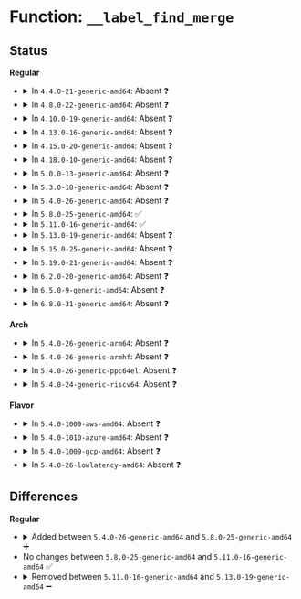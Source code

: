 # Function: <code>__label_find_merge</code>

## Status
<b>Regular</b>
<ul>
<li>
<details>
<summary>In <code>4.4.0-21-generic-amd64</code>: Absent ❓</summary>

```json
{
  "name": "__label_find_merge",
  "collision_type": "Unique Static",
  "inline_type": "Full",
  "funcs": [
    {
      "addr": 18446744071582560040,
      "name": "__label_find_merge",
      "external": false,
      "loc": "security/apparmor/label.c:1126",
      "file": "security/apparmor/label.c",
      "inline": "not declared, inlined",
      "caller_inline": [
        "security/apparmor/label.c:aa_label_find_merge"
      ],
      "caller_func": []
    }
  ],
  "symbols": []
}
```
</details>
</li>
<li>
<details>
<summary>In <code>4.8.0-22-generic-amd64</code>: Absent ❓</summary>

```json
{
  "name": "__label_find_merge",
  "collision_type": "Unique Static",
  "inline_type": "Full",
  "funcs": [
    {
      "addr": 18446744071582800904,
      "name": "__label_find_merge",
      "external": false,
      "loc": "security/apparmor/label.c:1135",
      "file": "security/apparmor/label.c",
      "inline": "not declared, inlined",
      "caller_inline": [
        "security/apparmor/label.c:aa_label_find_merge"
      ],
      "caller_func": []
    }
  ],
  "symbols": []
}
```
</details>
</li>
<li>
<details>
<summary>In <code>4.10.0-19-generic-amd64</code>: Absent ❓</summary>

```json
{
  "name": "__label_find_merge",
  "collision_type": "Unique Static",
  "inline_type": "Full",
  "funcs": [
    {
      "addr": 18446744071582896712,
      "name": "__label_find_merge",
      "external": false,
      "loc": "security/apparmor/label.c:1150",
      "file": "security/apparmor/label.c",
      "inline": "not declared, inlined",
      "caller_inline": [
        "security/apparmor/label.c:aa_label_find_merge"
      ],
      "caller_func": []
    }
  ],
  "symbols": []
}
```
</details>
</li>
<li>
<details>
<summary>In <code>4.13.0-16-generic-amd64</code>: Absent ❓</summary>

```json
{
  "name": "__label_find_merge",
  "collision_type": "Unique Static",
  "inline_type": "Full",
  "funcs": [
    {
      "addr": 18446744071582963987,
      "name": "__label_find_merge",
      "external": false,
      "loc": "security/apparmor/label.c:1117",
      "file": "security/apparmor/label.c",
      "inline": "not declared, inlined",
      "caller_inline": [
        "security/apparmor/label.c:aa_label_find_merge"
      ],
      "caller_func": []
    }
  ],
  "symbols": []
}
```
</details>
</li>
<li>
<details>
<summary>In <code>4.15.0-20-generic-amd64</code>: Absent ❓</summary>

```json
{
  "name": "__label_find_merge",
  "collision_type": "Unique Static",
  "inline_type": "Full",
  "funcs": [
    {
      "addr": 18446744071583126307,
      "name": "__label_find_merge",
      "external": false,
      "loc": "security/apparmor/label.c:1117",
      "file": "security/apparmor/label.c",
      "inline": "not declared, inlined",
      "caller_inline": [
        "security/apparmor/label.c:aa_label_find_merge"
      ],
      "caller_func": []
    }
  ],
  "symbols": []
}
```
</details>
</li>
<li>
<details>
<summary>In <code>4.18.0-10-generic-amd64</code>: Absent ❓</summary>

```json
{
  "name": "__label_find_merge",
  "collision_type": "Unique Static",
  "inline_type": "Full",
  "funcs": [
    {
      "addr": 18446744071583332176,
      "name": "__label_find_merge",
      "external": false,
      "loc": "security/apparmor/label.c:1116",
      "file": "security/apparmor/label.c",
      "inline": "not declared, inlined",
      "caller_inline": [
        "security/apparmor/label.c:aa_label_find_merge"
      ],
      "caller_func": []
    }
  ],
  "symbols": []
}
```
</details>
</li>
<li>
<details>
<summary>In <code>5.0.0-13-generic-amd64</code>: Absent ❓</summary>

```json
{
  "name": "__label_find_merge",
  "collision_type": "Unique Static",
  "inline_type": "Full",
  "funcs": [
    {
      "addr": 18446744071583450752,
      "name": "__label_find_merge",
      "external": false,
      "loc": "security/apparmor/label.c:1117",
      "file": "security/apparmor/label.c",
      "inline": "not declared, inlined",
      "caller_inline": [
        "security/apparmor/label.c:aa_label_find_merge"
      ],
      "caller_func": []
    }
  ],
  "symbols": []
}
```
</details>
</li>
<li>
<details>
<summary>In <code>5.3.0-18-generic-amd64</code>: Absent ❓</summary>

```json
{
  "name": "__label_find_merge",
  "collision_type": "Unique Static",
  "inline_type": "Full",
  "funcs": [
    {
      "addr": 18446744071583636753,
      "name": "__label_find_merge",
      "external": false,
      "loc": "security/apparmor/label.c:1113",
      "file": "security/apparmor/label.c",
      "inline": "not declared, inlined",
      "caller_inline": [
        "security/apparmor/label.c:aa_label_find_merge"
      ],
      "caller_func": []
    }
  ],
  "symbols": []
}
```
</details>
</li>
<li>
<details>
<summary>In <code>5.4.0-26-generic-amd64</code>: Absent ❓</summary>

```json
{
  "name": "__label_find_merge",
  "collision_type": "Unique Static",
  "inline_type": "Full",
  "funcs": [
    {
      "addr": 18446744071583743041,
      "name": "__label_find_merge",
      "external": false,
      "loc": "security/apparmor/label.c:1140",
      "file": "security/apparmor/label.c",
      "inline": "not declared, inlined",
      "caller_inline": [
        "security/apparmor/label.c:aa_label_find_merge"
      ],
      "caller_func": []
    }
  ],
  "symbols": []
}
```
</details>
</li>
<li>
<details>
<summary>In <code>5.8.0-25-generic-amd64</code>: ✅</summary>

```c
struct aa_label * __label_find_merge(struct aa_labelset * ls, struct aa_label * a, struct aa_label * b)
```

```json
{
  "name": "__label_find_merge",
  "collision_type": "Unique Static",
  "inline_type": "No",
  "funcs": [
    {
      "addr": 18446744071584122256,
      "name": "__label_find_merge",
      "external": false,
      "loc": "security/apparmor/label.c:1140",
      "file": "security/apparmor/label.c",
      "inline": "seen, unknown",
      "caller_inline": [],
      "caller_func": [
        "security/apparmor/label.c:aa_label_find_merge"
      ]
    }
  ],
  "symbols": [
    {
      "addr": 18446744071584122256,
      "name": "__label_find_merge",
      "section": ".text",
      "bind": "STB_LOCAL",
      "size": 383
    }
  ]
}
```
</details>
</li>
<li>
<details>
<summary>In <code>5.11.0-16-generic-amd64</code>: ✅</summary>

```c
struct aa_label * __label_find_merge(struct aa_labelset * ls, struct aa_label * a, struct aa_label * b)
```

```json
{
  "name": "__label_find_merge",
  "collision_type": "Unique Static",
  "inline_type": "No",
  "funcs": [
    {
      "addr": 18446744071584240976,
      "name": "__label_find_merge",
      "external": false,
      "loc": "security/apparmor/label.c:1140",
      "file": "security/apparmor/label.c",
      "inline": "seen, unknown",
      "caller_inline": [],
      "caller_func": [
        "security/apparmor/label.c:aa_label_find_merge"
      ]
    }
  ],
  "symbols": [
    {
      "addr": 18446744071584240976,
      "name": "__label_find_merge",
      "section": ".text",
      "bind": "STB_LOCAL",
      "size": 383
    }
  ]
}
```
</details>
</li>
<li>
<details>
<summary>In <code>5.13.0-19-generic-amd64</code>: Absent ❓</summary>

```json
{
  "name": "__label_find_merge",
  "collision_type": "Unique Static",
  "inline_type": "Full",
  "funcs": [
    {
      "addr": 18446744071584274127,
      "name": "__label_find_merge",
      "external": false,
      "loc": "security/apparmor/label.c:1140",
      "file": "security/apparmor/label.c",
      "inline": "not declared, inlined",
      "caller_inline": [
        "security/apparmor/label.c:aa_label_find_merge"
      ],
      "caller_func": []
    }
  ],
  "symbols": []
}
```
</details>
</li>
<li>
<details>
<summary>In <code>5.15.0-25-generic-amd64</code>: Absent ❓</summary>

```json
{
  "name": "__label_find_merge",
  "collision_type": "Unique Static",
  "inline_type": "Full",
  "funcs": [
    {
      "addr": 18446744071584660159,
      "name": "__label_find_merge",
      "external": false,
      "loc": "security/apparmor/label.c:1140",
      "file": "security/apparmor/label.c",
      "inline": "not declared, inlined",
      "caller_inline": [
        "security/apparmor/label.c:aa_label_find_merge"
      ],
      "caller_func": []
    }
  ],
  "symbols": []
}
```
</details>
</li>
<li>
<details>
<summary>In <code>5.19.0-21-generic-amd64</code>: Absent ❓</summary>

```json
{
  "name": "__label_find_merge",
  "collision_type": "Unique Static",
  "inline_type": "Full",
  "funcs": [
    {
      "addr": 18446744071585321170,
      "name": "__label_find_merge",
      "external": false,
      "loc": "security/apparmor/label.c:1141",
      "file": "security/apparmor/label.c",
      "inline": "not declared, inlined",
      "caller_inline": [
        "security/apparmor/label.c:aa_label_find_merge"
      ],
      "caller_func": []
    }
  ],
  "symbols": []
}
```
</details>
</li>
<li>
<details>
<summary>In <code>6.2.0-20-generic-amd64</code>: Absent ❓</summary>

```json
{
  "name": "__label_find_merge",
  "collision_type": "Unique Static",
  "inline_type": "Full",
  "funcs": [
    {
      "addr": 18446744071586061234,
      "name": "__label_find_merge",
      "external": false,
      "loc": "security/apparmor/label.c:1141",
      "file": "security/apparmor/label.c",
      "inline": "not declared, inlined",
      "caller_inline": [
        "security/apparmor/label.c:aa_label_find_merge"
      ],
      "caller_func": []
    }
  ],
  "symbols": []
}
```
</details>
</li>
<li>
<details>
<summary>In <code>6.5.0-9-generic-amd64</code>: Absent ❓</summary>

```json
{
  "name": "__label_find_merge",
  "collision_type": "Unique Static",
  "inline_type": "Full",
  "funcs": [
    {
      "addr": 18446744071586296227,
      "name": "__label_find_merge",
      "external": false,
      "loc": "security/apparmor/label.c:1141",
      "file": "security/apparmor/label.c",
      "inline": "not declared, inlined",
      "caller_inline": [
        "security/apparmor/label.c:aa_label_find_merge"
      ],
      "caller_func": []
    }
  ],
  "symbols": []
}
```
</details>
</li>
<li>
<details>
<summary>In <code>6.8.0-31-generic-amd64</code>: Absent ❓</summary>

```json
{
  "name": "__label_find_merge",
  "collision_type": "Unique Static",
  "inline_type": "Full",
  "funcs": [
    {
      "addr": 18446744071586552819,
      "name": "__label_find_merge",
      "external": false,
      "loc": "security/apparmor/label.c:1147",
      "file": "security/apparmor/label.c",
      "inline": "not declared, inlined",
      "caller_inline": [
        "security/apparmor/label.c:aa_label_find_merge"
      ],
      "caller_func": []
    }
  ],
  "symbols": []
}
```
</details>
</li>
</ul>
<b>Arch</b>
<ul>
<li>
<details>
<summary>In <code>5.4.0-26-generic-arm64</code>: Absent ❓</summary>

```json
{
  "name": "__label_find_merge",
  "collision_type": "Unique Static",
  "inline_type": "Full",
  "funcs": [
    {
      "addr": 18446603336495542428,
      "name": "__label_find_merge",
      "external": false,
      "loc": "security/apparmor/label.c:1140",
      "file": "security/apparmor/label.c",
      "inline": "not declared, inlined",
      "caller_inline": [
        "security/apparmor/label.c:aa_label_find_merge"
      ],
      "caller_func": []
    }
  ],
  "symbols": []
}
```
</details>
</li>
<li>
<details>
<summary>In <code>5.4.0-26-generic-armhf</code>: Absent ❓</summary>

```json
{
  "name": "__label_find_merge",
  "collision_type": "Unique Static",
  "inline_type": "Full",
  "funcs": [
    {
      "addr": 3228906068,
      "name": "__label_find_merge",
      "external": false,
      "loc": "security/apparmor/label.c:1140",
      "file": "security/apparmor/label.c",
      "inline": "not declared, inlined",
      "caller_inline": [
        "security/apparmor/label.c:aa_label_find_merge"
      ],
      "caller_func": []
    }
  ],
  "symbols": []
}
```
</details>
</li>
<li>
<details>
<summary>In <code>5.4.0-26-generic-ppc64el</code>: Absent ❓</summary>

```json
{
  "name": "__label_find_merge",
  "collision_type": "Unique Static",
  "inline_type": "Full",
  "funcs": [
    {
      "addr": 13835058055289627388,
      "name": "__label_find_merge",
      "external": false,
      "loc": "security/apparmor/label.c:1140",
      "file": "security/apparmor/label.c",
      "inline": "not declared, inlined",
      "caller_inline": [
        "security/apparmor/label.c:aa_label_find_merge"
      ],
      "caller_func": []
    }
  ],
  "symbols": []
}
```
</details>
</li>
<li>
<details>
<summary>In <code>5.4.0-24-generic-riscv64</code>: Absent ❓</summary>

```json
{
  "name": "__label_find_merge",
  "collision_type": "Unique Static",
  "inline_type": "Full",
  "funcs": [
    {
      "addr": 18446743936274716072,
      "name": "__label_find_merge",
      "external": false,
      "loc": "security/apparmor/label.c:1140",
      "file": "security/apparmor/label.c",
      "inline": "not declared, inlined",
      "caller_inline": [
        "security/apparmor/label.c:aa_label_find_merge"
      ],
      "caller_func": []
    }
  ],
  "symbols": []
}
```
</details>
</li>
</ul>
<b>Flavor</b>
<ul>
<li>
<details>
<summary>In <code>5.4.0-1009-aws-amd64</code>: Absent ❓</summary>

```json
{
  "name": "__label_find_merge",
  "collision_type": "Unique Static",
  "inline_type": "Full",
  "funcs": [
    {
      "addr": 18446744071583711777,
      "name": "__label_find_merge",
      "external": false,
      "loc": "security/apparmor/label.c:1140",
      "file": "security/apparmor/label.c",
      "inline": "not declared, inlined",
      "caller_inline": [
        "security/apparmor/label.c:aa_label_find_merge"
      ],
      "caller_func": []
    }
  ],
  "symbols": []
}
```
</details>
</li>
<li>
<details>
<summary>In <code>5.4.0-1010-azure-amd64</code>: Absent ❓</summary>

```json
{
  "name": "__label_find_merge",
  "collision_type": "Unique Static",
  "inline_type": "Full",
  "funcs": [
    {
      "addr": 18446744071583648833,
      "name": "__label_find_merge",
      "external": false,
      "loc": "security/apparmor/label.c:1140",
      "file": "security/apparmor/label.c",
      "inline": "not declared, inlined",
      "caller_inline": [
        "security/apparmor/label.c:aa_label_find_merge"
      ],
      "caller_func": []
    }
  ],
  "symbols": []
}
```
</details>
</li>
<li>
<details>
<summary>In <code>5.4.0-1009-gcp-amd64</code>: Absent ❓</summary>

```json
{
  "name": "__label_find_merge",
  "collision_type": "Unique Static",
  "inline_type": "Full",
  "funcs": [
    {
      "addr": 18446744071583695553,
      "name": "__label_find_merge",
      "external": false,
      "loc": "security/apparmor/label.c:1140",
      "file": "security/apparmor/label.c",
      "inline": "not declared, inlined",
      "caller_inline": [
        "security/apparmor/label.c:aa_label_find_merge"
      ],
      "caller_func": []
    }
  ],
  "symbols": []
}
```
</details>
</li>
<li>
<details>
<summary>In <code>5.4.0-26-lowlatency-amd64</code>: Absent ❓</summary>

```json
{
  "name": "__label_find_merge",
  "collision_type": "Unique Static",
  "inline_type": "Full",
  "funcs": [
    {
      "addr": 18446744071583795521,
      "name": "__label_find_merge",
      "external": false,
      "loc": "security/apparmor/label.c:1140",
      "file": "security/apparmor/label.c",
      "inline": "not declared, inlined",
      "caller_inline": [
        "security/apparmor/label.c:aa_label_find_merge"
      ],
      "caller_func": []
    }
  ],
  "symbols": []
}
```
</details>
</li>
</ul>

## Differences
<b>Regular</b>
<ul>
<li>
<details>
<summary>Added between <code>5.4.0-26-generic-amd64</code> and <code>5.8.0-25-generic-amd64</code> ➕</summary>

```c
struct aa_label * __label_find_merge(struct aa_labelset * ls, struct aa_label * a, struct aa_label * b)
```
</details>
</li>
<li>
No changes between <code>5.8.0-25-generic-amd64</code> and <code>5.11.0-16-generic-amd64</code> ✅
</li>
<li>
<details>
<summary>Removed between <code>5.11.0-16-generic-amd64</code> and <code>5.13.0-19-generic-amd64</code> ➖</summary>

```c
struct aa_label * __label_find_merge(struct aa_labelset * ls, struct aa_label * a, struct aa_label * b)
```
</details>
</li>
</ul>
